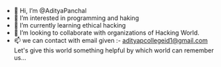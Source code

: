 - 👋 Hi, I’m @AdityaPanchal 
- 👀 I’m interested in programming and haking
- 🌱 I’m currently learning ethical hacking 
- 💞️ I’m looking to collaborate with organizations of Hacking World.
- 📫 we can contact with email given :- adityapcollegeid1@gmail.com
      Let's give this world something helpful by which world can remember us...
<!---
AdityaP1github/AdityaP1github is a ✨ special ✨ repository because its `README.md` (this file) appears on your GitHub profile.
You can click the Preview link to take a look at your changes.
--->
